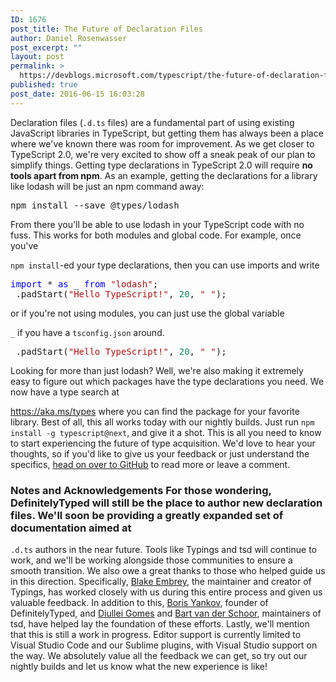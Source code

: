 ```yaml
---
ID: 1676
post_title: The Future of Declaration Files
author: Daniel Rosenwasser
post_excerpt: ""
layout: post
permalink: >
  https://devblogs.microsoft.com/typescript/the-future-of-declaration-files-2/
published: true
post_date: 2016-06-15 16:03:28
---
```

Declaration files (`.d.ts` files) are a fundamental part of using existing JavaScript libraries in TypeScript, but getting them has always been a place where we've known there was room for improvement. As we get closer to TypeScript 2.0, we're very excited to show off a sneak peak of our plan to simplify things. Getting type declarations in TypeScript 2.0 will require **no tools apart from npm**. As an example, getting the declarations for a library like lodash will be just an npm command away: <div>
  <pre>npm install --save @types/lodash
</pre>
</div> From there you'll be able to use lodash in your TypeScript code with no fuss. This works for both modules and global code. For example, once you've 

`npm install`-ed your type declarations, then you can use imports and write <div>
  <pre><span style="color: #0000ff">import</span> * <span style="color: #0000ff">as</span> _ <span style="color: #0000ff">from</span> <span style="color: #a31515">"lodash"</span>;
_.padStart(<span style="color: #a31515">"Hello TypeScript!"</span>, <span style="color: #09885a">20</span>, <span style="color: #a31515">" "</span>);
</pre>
</div> or if you're not using modules, you can just use the global variable 

`_` if you have a `tsconfig.json` around. <div>
  <pre>_.padStart(<span style="color: #a31515">"Hello TypeScript!"</span>, <span style="color: #09885a">20</span>, <span style="color: #a31515">" "</span>);
</pre>
</div> Looking for more than just lodash? Well, we're also making it extremely easy to figure out which packages have the type declarations you need. We now have a type search at 

<https://aka.ms/types> where you can find the package for your favorite library. Best of all, this all works today with our nightly builds. Just run `npm install -g typescript@next`, and give it a shot. This is all you need to know to start experiencing the future of type acquisition. We'd love to hear your thoughts, so if you'd like to give us your feedback or just understand the specifics, [head on over to GitHub][1] to read more or leave a comment. 
### Notes and Acknowledgements For those wondering, DefinitelyTyped will still be the place to author new declaration files. We'll soon be providing a greatly expanded set of documentation aimed at 

`.d.ts` authors in the near future. Tools like Typings and tsd will continue to work, and we'll be working alongside those communities to ensure a smooth transition. We also owe a great thanks to those who helped guide us in this direction. Specifically, [Blake Embrey][2], the maintainer and creator of Typings, has worked closely with us during this entire process and given us valuable feedback. In addition to this, [Boris Yankov][3], founder of DefinitelyTyped, and [Diullei Gomes][4] and [Bart van der Schoor][5], maintainers of tsd, have helped lay the foundation of these efforts. Lastly, we'll mention that this is still a work in progress. Editor support is currently limited to Visual Studio Code and our Sublime plugins, with Visual Studio support on the way. We absolutely value all the feedback we can get, so try out our nightly builds and let us know what the new experience is like!

 [1]: https://github.com/Microsoft/TypeScript/issues/9184
 [2]: https://github.com/blakeembrey
 [3]: https://github.com/borisyankov
 [4]: https://github.com/Diullei
 [5]: https://github.com/Bartvds
